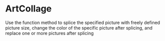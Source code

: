 # ArtCollage

Use the function method to splice the specified picture with freely defined picture size, change the color of the specific picture after splicing, and replace one or more pictures after splicing
